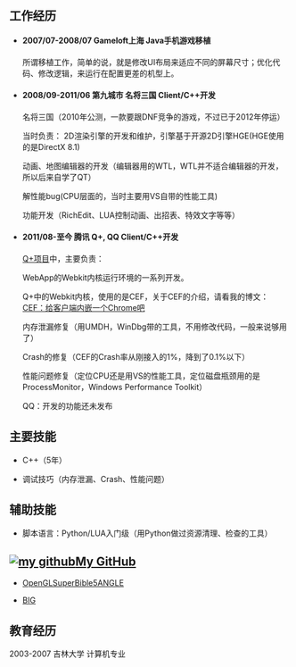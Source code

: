 <!-- 
.. title: 孟昭俊的简历
.. slug: resume-zhaojunmeng
.. date: 2013/04/08 20:20:00
.. tags: 
.. link: 
.. description: 
-->

## 工作经历

+ #### 2007/07-2008/07 Gameloft上海 Java手机游戏移植

	所谓移植工作，简单的说，就是修改UI布局来适应不同的屏幕尺寸；优化代码、修改逻辑，来运行在配置更差的机型上。

+ #### 2008/09-2011/06 第九城市 名将三国 Client/C++开发

	名将三国（2010年公测，一款要跟DNF竞争的游戏，不过已于2012年停运）

	当时负责：
	2D渲染引擎的开发和维护，引擎基于开源2D引擎HGE(HGE使用的是DirectX 8.1)

	动画、地图编辑器的开发（编辑器用的WTL，WTL并不适合编辑器的开发，所以后来自学了QT）

	解性能bug(CPU层面的，当时主要用VS自带的性能工具)

	功能开发（RichEdit、LUA控制动画、出招表、特效文字等等）

+ #### 2011/08-至今 腾讯 Q+, QQ Client/C++开发

	<a href="http://www.qplus.com/" target="_blank">Q+项目</a>中，主要负责：

	WebApp的Webkit内核运行环境的一系列开发。

	Q+中的Webkit内核，使用的是CEF，关于CEF的介绍，请看我的博文：<a href="../posts/cef/hello-cef.html" target="_blank">CEF：给客户端内嵌一个Chrome吧</a>

	内存泄漏修复（用UMDH，WinDbg带的工具，不用修改代码，一般来说够用了）

	Crash的修复（CEF的Crash率从刚接入的1%，降到了0.1%以下）

	性能问题修复（定位CPU还是用VS的性能工具，定位磁盘瓶颈用的是ProcessMonitor，Windows Performance Toolkit）

	QQ：开发的功能还未发布

## 主要技能

+ C++（5年）

+ 调试技巧（内存泄漏、Crash、性能问题）

## 辅助技能

+ 脚本语言：Python/LUA入门级（用Python做过资源清理、检查的工具）

## <a href="http://www.github.com/zhaojunmeng" target="_blank"><img alt="my github" src="../assets/image/third_party_logo/blacktocat-32.png" title="my github">My GitHub</a>

+ <a href="https://github.com/zhaojunmeng/OpenGLSuperBible5ANGLE" target="_blank">OpenGLSuperBible5ANGLE</a>

+ <a href="https://github.com/zhaojunmeng/BIG" target="_blank">BIG</a>

## 教育经历

2003-2007 吉林大学 计算机专业 


